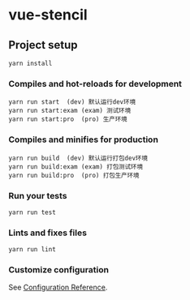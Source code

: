 # vue-stencil

## Project setup
```
yarn install
```

### Compiles and hot-reloads for development
```
yarn run start  (dev) 默认运行dev环境
yarn run start:exam (exam) 测试环境
yarn run start:pro  (pro) 生产环境
```

### Compiles and minifies for production
```
yarn run build  (dev) 默认运行打包dev环境
yarn run build:exam (exam) 打包测试环境
yarn run build:pro  (pro) 打包生产环境
```

### Run your tests
```
yarn run test
```

### Lints and fixes files
```
yarn run lint
```

### Customize configuration
See [Configuration Reference](https://cli.vuejs.org/config/).
